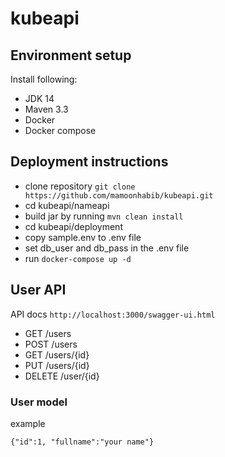# kubeapi

## Environment setup

Install following:
- JDK 14
- Maven 3.3
- Docker
- Docker compose

## Deployment instructions

- clone repository `git clone https://github.com/mamoonhabib/kubeapi.git`
- cd kubeapi/nameapi
- build jar by running `mvn clean install`
- cd kubeapi/deployment
- copy sample.env to .env file
- set db_user and db_pass in the .env file
- run `docker-compose up -d` 

## User API
API docs `http://localhost:3000/swagger-ui.html`
- GET /users
- POST /users
- GET /users/{id}
- PUT /users/{id}
- DELETE /user/{id}

### User model
example
```
{"id":1, "fullname":"your name"}
```